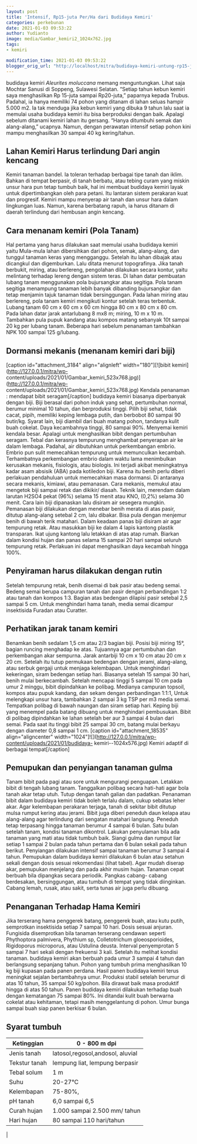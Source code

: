 ```yaml
---
layout: post
title: 'Intensif, Rp15-juta Per/Ha dari Budidaya Kemiri'
categories: perkebunan
date: 2021-01-03 09:53:22
author: Yudianto
image: media/Gambar_kemiri2_1024x762.jpg
tags:
- kemiri

modification_time: 2021-01-03 09:53:22
blogger_orig_url: "http://localhost/mitra/budidaya-kemiri-untung-rp15-juta-per-ha.html"
---
```


budidaya kemiri _Aleurites moluccana_ memang menguntungkan. Lihat saja Mochtar
Sanusi di Soppeng, Sulawesi Selatan. “Setiap tahun kebun kemiri saya
menghasilkan Rp 15-juta sampai Rp20-juta,” paparnya kepada Trubus. Padahal, ia
hanya memiliki 74 pohon yang ditanam di lahan seluas hampir 5.000 m2. Ia tak
menduga jika kebun kemiri yang dibuka 9 tahun lalu saat ia memulai usaha
budidaya kemiri itu bisa berproduksi dengan baik. Apalagi sebelum ditanami
kemiri lahan itu gersang. “Hanya ditumbuhi semak dan alang-alang,” ucapnya.
Namun, dengan perawatan intensif setiap pohon kini mampu menghasilkan 30
sampai 40 kg kering/tahun.

## Lahan Kemiri Harus terlindung Dari angin kencang

Kemiri tanaman bandel. Ia toleran terhadap berbagai tipe tanah dan iklim.
Bahkan di tempat berpasir, di tanah berbatu, atau tebing curam yang miskin
unsur hara pun tetap tumbuh baik, hal ini membuat budidaya kemiri layak untuk
dipertimbangkan oleh para petani. Itu lantaran sistem perakaran kuat dan
progresif. Kemiri mampu menyerap air tanah dan unsur hara dalam lingkungan
luas. Namun, karena berbatang rapuh, ia harus ditanam di daerah terlindung
dari hembusan angin kencang.

## Cara menanam kemiri (Pola Tanam)

Hal pertama yang harus dilakukan saat memulai usaha budidaya kemiri yaitu
Mula-mula lahan dibersihkan dari pohon, semak, alang-alang, dan tunggul
tanaman keras yang mengganggu. Setelah itu lahan dibajak atau dicangkul dan
digemburkan. Lalu ditata menurut topografinya. Jika tanah berbukit, miring,
atau berlereng, pengolahan dilakukan secara kontur, yaitu melintang terhadap
lereng dengan sistem teras. Di lahan datar pembuatan lubang tanam menggunakan
pola bujursangkar atau segitiga. Pola tanam segitiga menampung tanaman lebih
banyak dibanding bujursangkar dan tetap menjamin tajuk tanaman tidak
bersinggungan. Pada lahan miring atau berlereng, pola tanam kemiri mengikuti
kontur setelah teras terbentuk. Lubang tanam 60 cm x 60 cm x 60 cm hingga 80
cm x 80 cm x 80 cm. Pada lahan datar jarak antarlubang 8 mx8 m; miring, 10 m x
10 m. Tambahkan pula pupuk kandang atau kompos matang sebanyak 10t sampai 20
kg per lubang tanam. Beberapa hari sebelum penanaman tambahkan NPK 100 sampai
125 g/lubang.

## Dormansi mekanis (menanam kemiri dari biji)

[caption id="attachment_3184" align="alignleft" width="180"][![bibit
kemiri](http://127.0.0.1/mitra/wp-
content/uploads/2021/01/Gambar_kemiri_523x768.jpg)](http://127.0.0.1/mitra/wp-
content/uploads/2021/01/Gambar_kemiri_523x768.jpg) Kendala penanaman :
mendapat bibit seragam[/caption] budidaya kemiri biasanya diperbanyak dengan
biji. Biji berasal dari pohon induk yang sehat, pertumbuhan normal, berumur
minimal 10 tahun, dan berproduksi tinggi. Pilih biji sehat, tidak cacat,
pipih, memiliki keping lembaga putih, dan berbobot 80 sampai 90 butir/kg.
Syarat lain, biji diambil dari buah matang pohon, tandanya kulit buah cokelat.
Daya kecambahnya tinggi, 80 sampai 90%. Menyemai kemiri kendala besar. Apalagi
untuk menghasilkan bibit dengan pertumbuhan seragam. Tebal dan kerasnya
tempurung menghambat penyerapan air ke dalam lembaga. Padahal, air dibutuhkan
untuk perkembangan embrio. Embrio pun sulit memecahkan tempurung untuk
memunculkan kecambah. Terhambatnya perkembangan embrio dalam waktu lama
menimbulkan kerusakan mekanis, fisiologis, atau biologis. Ini terjadi akibat
meningkatnya kadar asam absisik (ABA) pada kotiledon biji. Karena itu benih
perlu diberi perlakuan pendahuluan untuk memecahkan masa dormansi. Di
antaranya secara mekanis, kimiawi, atau pemanasan. Cara mekanis, memukul atau
mengetok biji sampai retak dan dikikir/ diasah. Teknik lain, merendam dalam
larutan H2SO4 pekat (96%) selama 15 menit atau KNO, (0,2%) selama 30 menit.
Cara lain biji dipanaskan lalu disiram air sesegera mungkin. Pemanasan biji
dilakukan dengan menebar benih merata di atas pasir, ditutup alang-alang
setebal 2 cm, lalu dibakar. Bisa pula dengan menjemur benih di bawah terik
matahari. Dalam keadaan panas biji disiram air agar tempurung retak. Atau
masukkan biji ke dalam 4 lapis kantong plastik transparan. Ikat ujung kantong
lalu letakkan di atas atap rumah. Biarkan dalam kondisi hujan dan panas selama
15 sampai 20 hari sampai seluruh tempurung retak. Perlakuan ini dapat
menghasilkan daya kecambah hingga 100%.

## Penyiraman harus dilakukan dengan rutin

Setelah tempurung retak, benih disemai di bak pasir atau bedeng semai. Bedeng
semai berupa campuran tanah dan pasir dengan perbandingan 1:2 atau tanah dan
kompos 1:3. Bagian atas bedengan dilapisi pasir setebal 2,5 sampai 5 cm. Untuk
menghindari hama tanah, media semai dicampur insektisida Furadan atau
Curatter.

## Perhatikan jarak tanam kemiri

Benamkan benih sedalam 1,5 cm atau 2/3 bagian biji. Posisi biji miring 15°,
bagian runcing menghadap ke atas. Tujuannya agar pertumbuhan dan perkembangan
akar sempurna. Jarak antarbiji 10 cm x 10 cm atau 20 cm x 20 cm. Setelah itu
tutup permukaan bedengan dengan jerami, alang-alang, atau serbuk gergaji untuk
menjaga kelembapan. Untuk menghindari kekeringan, siram bedengan setiap hari.
Biasanya setelah 15 sampai 30 hari, benih mulai berkecambah. Setelah mencapai
tinggi 5 sampai 10 cm pada umur 2 minggu, bibit dipindahkan ke polibag.
Medianya campuran topsoil, kompos atau pupuk kandang, dan sekam dengan
perbandingan 1:1:1, Untuk melengkapi unsur hara, tambahkan 2 sampai 3 kg TSP
per m3 media semai. Tempatkan polibag di bawah naungan dan siram setiap hari.
Keping biji yang menempel pada batang dibuang untuk menghindari pembusukan.
Bibit di polibag dipindahkan ke lahan setelah ber aur 3 sampai 4 bulan dari
semai. Pada saat itu tinggi bibit 25 sampai 30 cm, batang mulai berkayu dengan
diameter 0,8 sampai 1 cm. [caption id="attachment_18535" align="aligncenter"
width="1024"]![](http://127.0.0.1/mitra/wp-content/uploads/2021/01/budidaya-
kemiri--1024x576.jpg) Kemiri adaptif di berbagai tempat[/caption]

## Pemupukan dan penyiangan tanaman gulma

Tanam bibit pada pagi atau sore untuk mengurangi penguapan. Letakkan bibit di
tengah lubang tanam. Tanggalkan polibag secara hati-hati agar bola tanah akar
tetap utuh. Tutup dengan tanah galian dan padatkan. Penanaman bibit dalam
budidaya kemiri tidak boleh terlalu dalam, cukup sebatas leher akar. Agar
kelembapan perakaran terjaga, tanah di sekitar bibit ditutup mulsa rumput
kering atau jerami. Bibit juga diberi peneduh daun kelapa atau alang-alang
agar terlindung dari sengatan matahari langsung. Peneduh tetap terpasang
hingga tanaman berumur 4 sampai 6 bulan. Satu bulan setelah tanam, kondisi
tanaman dikontrol. Lakukan penyulaman bila ada tanaman yang mati atau tidak
tumbuh baik. Siangi gulma dan rumput liar setiap 1 sampai 2 bulan pada tahun
pertama dan 6 bulan sekali pada tahun berikut. Penyiangan dilakukan intensif
sampai tanaman berumur 3 sampai 4 tahun. Pemupukan dalam budidaya kemiri
dilakukan 6 bulan atau setahun sekali dengan dosis sesuai rekomendasi (lihat
tabel). Agar mudah diserap akar, pemupukan menjelang dan pada akhir musim
hujan. Tanaman cepat berbuah bila dipangkas secara periodik. Pangkas cabang-
cabang berdesakan, bersinggungan, atau tumbuh di tempat yang tidak diinginkan.
Cabang lemah, rusak, atau sakit, serta tunas air juga perlu dibuang.

## Penanganan Terhadap Hama Kemiri

Jika terserang hama penggerek batang, penggerek buah, atau kutu putih,
semprotkan insektisida setiap 7 sampai 10 hari. Dosis sesuai anjuran.
Fungisida disemprotkan bila tanaman terserang cendawan seperti Phythoptora
palmivera, Phythium sp, Colletotrichum gloeosporioides, Rigidoporus
microporus, atau Ustulina deusta. Interval penyemprotan 5 sampai 7 hari sekali
dengan frekuensi 3 kali. Setelah itu melihat kondisi tanaman. budidaya kemiri
akan berbuah pada umur 3 sampai 4 tahun dan berlangsung sepanjang tahun. Pohon
yang tumbuh prima menghasilkan 10 kg biji kupasan pada panen perdana. Hasil
panen budidaya kemiri terus meningkat sejalan bertambahnya umur. Produksi
stabil setelah berumur di atas 10 tahun, 35 sampai 50 kg/pohon. Bila dirawat
baik masa produktif hingga di atas 50 tahun. Panen budidaya kemiri dilakukan
terhadap buah dengan kematangan 75 sampai 80%. Ini ditandai kulit buah
berwarna cokelat atau kehitaman, tetapi masih menggelantung di pohon. Umur
bunga sampai buah siap panen berkisar 6 bulan.

## Syarat tumbuh

Ketinggian | 0 - 800 m dpi  
---|---  
Jenis tanah |   latosol,regosol,andosol, aluvial  
Tekstur tanah |   lempung liat, lempung berpasir  
Tebal solum | 1 m  
Suhu | 20-27°C  
Kelembapan | 75-80%,  
pH tanah | 6,0 sampai 6,5  
Curah hujan |   1.000 sampai 2.500 mm/ tahun  
Hari hujan | 80 sampai 110 hari/tahun  
|  



